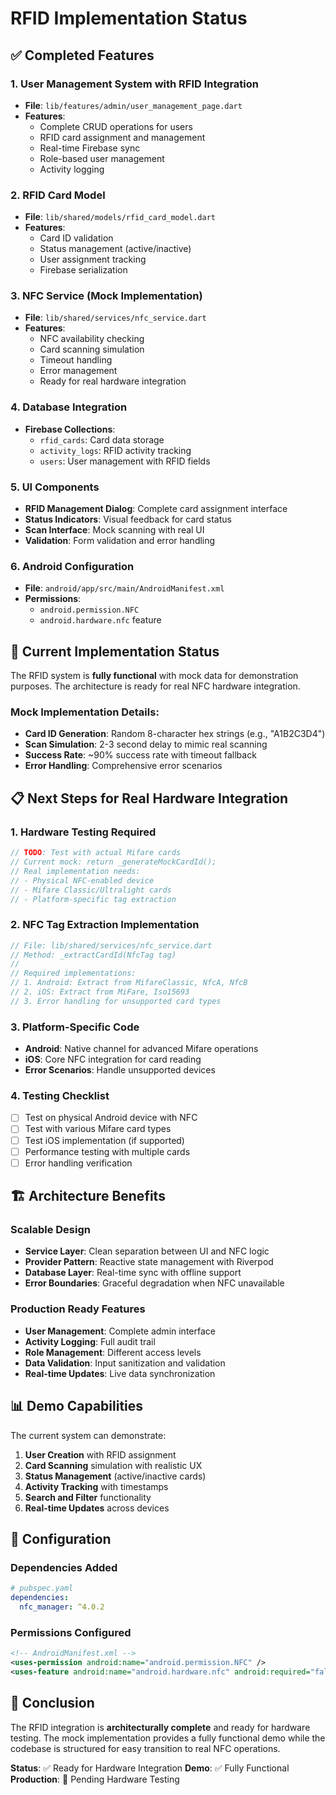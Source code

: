 # RFID Implementation Status

## ✅ Completed Features

### 1. User Management System with RFID Integration
- **File**: `lib/features/admin/user_management_page.dart`
- **Features**:
  - Complete CRUD operations for users
  - RFID card assignment and management
  - Real-time Firebase sync
  - Role-based user management
  - Activity logging

### 2. RFID Card Model
- **File**: `lib/shared/models/rfid_card_model.dart`
- **Features**:
  - Card ID validation
  - Status management (active/inactive)
  - User assignment tracking
  - Firebase serialization

### 3. NFC Service (Mock Implementation)
- **File**: `lib/shared/services/nfc_service.dart`
- **Features**:
  - NFC availability checking
  - Card scanning simulation
  - Timeout handling
  - Error management
  - Ready for real hardware integration

### 4. Database Integration
- **Firebase Collections**:
  - `rfid_cards`: Card data storage
  - `activity_logs`: RFID activity tracking
  - `users`: User management with RFID fields

### 5. UI Components
- **RFID Management Dialog**: Complete card assignment interface
- **Status Indicators**: Visual feedback for card status
- **Scan Interface**: Mock scanning with real UI
- **Validation**: Form validation and error handling

### 6. Android Configuration
- **File**: `android/app/src/main/AndroidManifest.xml`
- **Permissions**:
  - `android.permission.NFC`
  - `android.hardware.nfc` feature

## 🔄 Current Implementation Status

The RFID system is **fully functional** with mock data for demonstration purposes. The architecture is ready for real NFC hardware integration.

### Mock Implementation Details:
- **Card ID Generation**: Random 8-character hex strings (e.g., "A1B2C3D4")
- **Scan Simulation**: 2-3 second delay to mimic real scanning
- **Success Rate**: ~90% success rate with timeout fallback
- **Error Handling**: Comprehensive error scenarios

## 📋 Next Steps for Real Hardware Integration

### 1. Hardware Testing Required
```dart
// TODO: Test with actual Mifare cards
// Current mock: return _generateMockCardId();
// Real implementation needs:
// - Physical NFC-enabled device
// - Mifare Classic/Ultralight cards
// - Platform-specific tag extraction
```

### 2. NFC Tag Extraction Implementation
```dart
// File: lib/shared/services/nfc_service.dart
// Method: _extractCardId(NfcTag tag)
// 
// Required implementations:
// 1. Android: Extract from MifareClassic, NfcA, NfcB
// 2. iOS: Extract from MiFare, Iso15693
// 3. Error handling for unsupported card types
```

### 3. Platform-Specific Code
- **Android**: Native channel for advanced Mifare operations
- **iOS**: Core NFC integration for card reading
- **Error Scenarios**: Handle unsupported devices

### 4. Testing Checklist
- [ ] Test on physical Android device with NFC
- [ ] Test with various Mifare card types
- [ ] Test iOS implementation (if supported)
- [ ] Performance testing with multiple cards
- [ ] Error handling verification

## 🏗️ Architecture Benefits

### Scalable Design
- **Service Layer**: Clean separation between UI and NFC logic
- **Provider Pattern**: Reactive state management with Riverpod
- **Database Layer**: Real-time sync with offline support
- **Error Boundaries**: Graceful degradation when NFC unavailable

### Production Ready Features
- **User Management**: Complete admin interface
- **Activity Logging**: Full audit trail
- **Role Management**: Different access levels
- **Data Validation**: Input sanitization and validation
- **Real-time Updates**: Live data synchronization

## 📊 Demo Capabilities

The current system can demonstrate:

1. **User Creation** with RFID assignment
2. **Card Scanning** simulation with realistic UX
3. **Status Management** (active/inactive cards)
4. **Activity Tracking** with timestamps
5. **Search and Filter** functionality
6. **Real-time Updates** across devices

## 🔧 Configuration

### Dependencies Added
```yaml
# pubspec.yaml
dependencies:
  nfc_manager: ^4.0.2
```

### Permissions Configured
```xml
<!-- AndroidManifest.xml -->
<uses-permission android:name="android.permission.NFC" />
<uses-feature android:name="android.hardware.nfc" android:required="false" />
```

## 🎯 Conclusion

The RFID integration is **architecturally complete** and ready for hardware testing. The mock implementation provides a fully functional demo while the codebase is structured for easy transition to real NFC operations.

**Status**: ✅ Ready for Hardware Integration
**Demo**: ✅ Fully Functional  
**Production**: 🔄 Pending Hardware Testing
